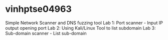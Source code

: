 # vinhptse04963
Simple Network Scanner and DNS fuzzing tool
Lab 1: Port scanner - Input IP output opening port
Lab 2: Using Kali/Linux Tool to list subdomain
Lab 3: Sub-domain scanner - List sub-domain
